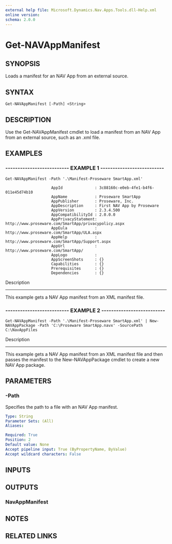 ```yaml
---
external help file: Microsoft.Dynamics.Nav.Apps.Tools.dll-Help.xml
online version: 
schema: 2.0.0
---
```


# Get-NAVAppManifest

## SYNOPSIS
Loads a manifest for an NAV App from an external source.

## SYNTAX

```
Get-NAVAppManifest [-Path] <String>
```

## DESCRIPTION
Use the Get-NAVAppManifest cmdlet to load a manifest from an NAV App from an external source, such as an .xml file.

## EXAMPLES

### -------------------------- EXAMPLE 1 --------------------------
```
Get-NAVAppManifest -Path '.\Manifest-Proseware SmartApp.xml'

                    AppId              : 3c88160c-e0eb-4fe1-b4f6-011e45d74b10
                    AppName            : Proseware SmartApp
                    AppPublisher       : Proseware, Inc.
                    AppDescription     : First NAV App by Proseware
                    AppVersion         : 2.3.4.500
                    AppCompatibilityId : 2.0.0.0
                    AppPrivacyStatement: http://www.proseware.com/SmartApp/privacypolicy.aspx
                    AppEula            : http://www.proseware.com/SmartApp/ULA.aspx
                    AppHelp            : http://www.proseware.com/SmartApp/Support.aspx
                    AppUrl             : http://www.proseware.com/SmartApp/
                    AppLogo            :
                    AppScreenShots     : {}
                    Capabilities       : {}
                    Prerequisites      : {}
                    Dependencies       : {}
```

Description

-----------

This example gets a NAV App manifest from an XML manifest file.

### -------------------------- EXAMPLE 2 --------------------------
```
Get-NAVAppManifest -Path '.\Manifest-Proseware SmartApp.xml' | New-NAVAppPackage -Path 'C:\Proseware SmartApp.navx' -SourcePath C:\NavAppFiles
```

Description

-----------

This example gets a NAV App manifest from an XML manifest file and then passes the manifest to the New-NAVAppPackage cmdlet to create a new NAV App package.

## PARAMETERS

### -Path
Specifies the path to a file with an NAV App manifest.

```yaml
Type: String
Parameter Sets: (All)
Aliases: 

Required: True
Position: 2
Default value: None
Accept pipeline input: True (ByPropertyName, ByValue)
Accept wildcard characters: False
```

## INPUTS

## OUTPUTS

### NavAppManifest

## NOTES
## RELATED LINKS

